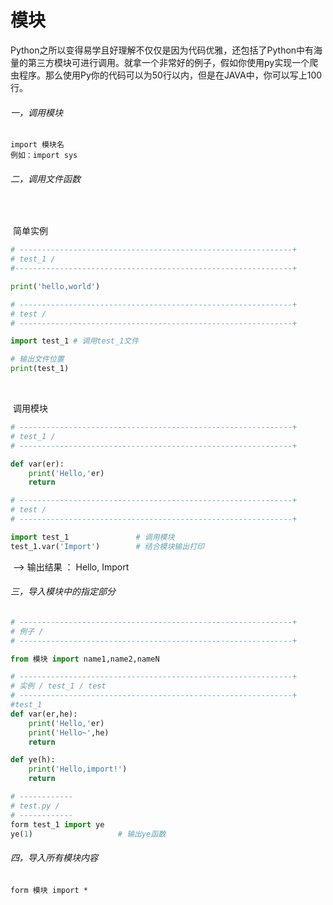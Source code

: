 # 模块

Python之所以变得易学且好理解不仅仅是因为代码优雅，还包括了Python中有海量的第三方模块可进行调用。就拿一个非常好的例子，假如你使用py实现一个爬虫程序。那么使用Py你的代码可以为50行以内，但是在JAVA中，你可以写上100行。



###### 一，调用模块

```
import 模块名
例如：import sys
```



###### 二，调用文件函数

​	

​	简单实例

```python
# -------------------------------------------------------------+
# test_1 /
#--------------------------------------------------------------+

print('hello,world')

# -------------------------------------------------------------+
# test /
# -------------------------------------------------------------+

import test_1 # 调用test_1文件

# 输出文件位置
print(test_1) 
```

​	

​	调用模块

```python
# -------------------------------------------------------------+
# test_1 /
# -------------------------------------------------------------+

def var(er):
	print('Hello,'er)
	return

# -------------------------------------------------------------+
# test /
# -------------------------------------------------------------+

import test_1				# 调用模块
test_1.var('Import')		# 结合模块输出打印
```



​	—> 输出结果 ： Hello, Import



###### 三，导入模块中的指定部分

```python
# -------------------------------------------------------------+
# 例子 /
# -------------------------------------------------------------+

from 模块 import name1,name2,nameN

# -------------------------------------------------------------+
# 实例 / test_1 / test
# -------------------------------------------------------------+
#test_1
def var(er,he):
    print('Hello,'er)
    print('Hello~',he)
    return

def ye(h):
    print('Hello,import!')
    return

# ------------
# test.py /
# ------------
form test_1 import ye
ye(1) 					# 输出ye函数
```



###### 四，导入所有模块内容

```
form 模块 import *
```

